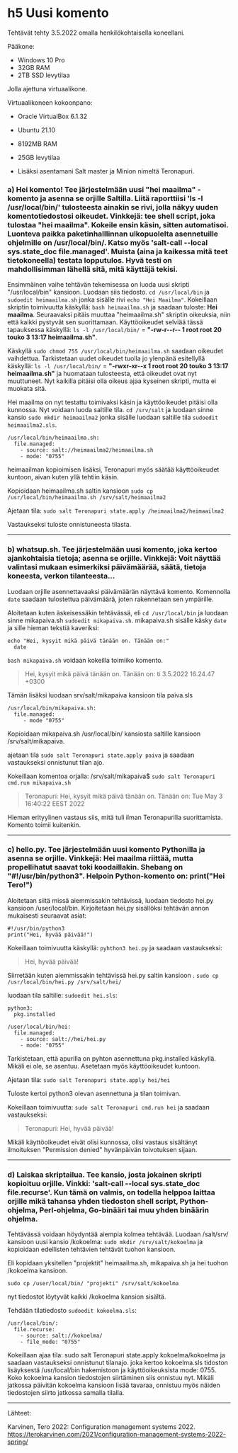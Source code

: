 # h5 Uusi komento 

Tehtävät tehty 3.5.2022 omalla henkilökohtaisella koneellani.

Pääkone:

*   Windows 10 Pro
*   32GB RAM
*   2TB SSD levytilaa

Jolla ajettuna virtuaalikone.

Virtuaalikoneen kokoonpano:

*   Oracle VirtualBox 6.1.32
*   Ubuntu 21.10
*   8192MB RAM
*   25GB levytilaa

*   Lisäksi asentamani Salt master ja Minion nimeltä Teronapuri.

### **a) Hei komento! Tee järjestelmään uusi "hei maailma" -komento ja asenna se orjille Saltilla. Liitä raporttiisi 'ls -l /usr/local/bin/' tulosteesta ainakin se rivi, jolla näkyy uuden komentotiedostosi oikeudet. Vinkkejä: tee shell script, joka tulostaa "hei maailma". Kokeile ensin käsin, sitten automatisoi. Luonteva paikka paketinhalllinnan ulkopuolelta asennetuille ohjelmille on /usr/local/bin/. Katso myös 'salt-call --local sys.state\_doc file.managed'. Muista (aina ja kaikessa mitä teet tietokoneella) testata lopputulos. Hyvä testi on mahdollisimman lähellä sitä, mitä käyttäjä tekisi.**

Ensimmäinen vaihe tehtävän tekemisessa on luoda uusi skripti "/usr/local/bin" kansioon.
Luodaan siis tiedosto.  `cd /usr/local/bin` ja `sudoedit heimaailma.sh` jonka sisälle rivi `echo "Hei Maailma"`.
Kokeillaan skriptin toimivuutta käskyllä: `bash heimaailma.sh` ja saadaan tuloste: **Hei maailma**.
Seuraavaksi pitäis muuttaa "heimaailma.sh" skriptin oikeuksia, niin että kaikki pystyvät sen suorittamaan. Käyttöoikeudet selviää tässä tapauksessa käskyllä: `ls -l /usr/local/bin/`  = **"-rw-r--r-- 1 root root 20 touko    3 13:17 heimaailma.sh"**.

Käskyllä `sudo chmod 755 /usr/local/bin/heimaailma.sh` saadaan oikeudet vaihdettua. Tarkistetaan uudet oikeudet tuolla jo ylenpänä esitellyllä käskyllä: `ls -l /usr/local/bin/` = **"-rwxr-xr--x 1 root root 20 touko    3 13:17 heimaailma.sh"** ja huomataan tulosteesta, että oikeudet ovat nyt muuttuneet. Nyt kaikilla pitäisi olla oikeus ajaa kyseinen skripti, mutta ei muokata sitä. 

Hei maailma on nyt testattu toimivaksi käsin ja käyttöoikeudet pitäisi olla kunnossa. Nyt voidaan luoda saltille tila. 
`cd /srv/salt` ja luodaan sinne kansio `sudo mkdir heimaailma2`  jonka sisälle luodaan saltille tila `sudoedit heimaailma2.sls`.


```
/usr/local/bin/heimaailma.sh:
  file.managed:
    - source: salt://heimaailma2/heimaailma.sh
    - mode: "0755"
```
heimaailman kopioimisen lisäksi, Teronapuri myös säätää käyttöoikeudet kuntoon, aivan kuten yllä tehtiin käsin.

Kopioidaan heimaailma.sh saltin kansioon `sudo cp /usr/local/bin/heimaailma.sh /srv/salt/heimaailma2`

Ajetaan tila: `sudo salt Teronapuri state.apply /heimaailma2/heimaailma2`

Vastaukseksi tuloste onnistuneesta tilasta.

--------

### **b) whatsup.sh. Tee järjestelmään uusi komento, joka kertoo ajankohtaisia tietoja; asenna se orjille. Vinkkejä: Voit näyttää valintasi mukaan esimerkiksi päivämäärää, säätä, tietoja koneesta, verkon tilanteesta...**

Luodaan orjille asennettavaaksi päivämäärän näyttävä komento. Komennolla `date` saadaan tulostettua päivämäärä, joten rakennetaan sen ympärille. 

Aloitetaan kuten äskeisessäkin tehtävässä, eli `cd /usr/local/bin`  ja luodaan sinne mikapaiva.sh `sudoedit mikapaiva.sh`.
mikapaiva.sh sisälle käsky `date` ja sille hieman tekstiä kaveriksi:
```
echo "Hei, kysyit mikä päivä tänään on. Tänään on:" 
  date
```
`bash mikapaiva.sh` voidaan kokeilla toimiiko komento. 
> Hei, kysyit mikä päivä tänään on. Tänään on:
> ti 3.5.2022 16.24.47 +0300

Tämän lisäksi luodaan srv/salt/mikapaiva kansioon tila paiva.sls

```
/usr/local/bin/mikapaiva.sh:
  file.managed:
     - mode "0755"
```
Kopioidaan mikapaiva.sh /usr/local/bin/ kansiosta saltille kansioon /srv/salt/mikapaiva.

ajetaan tila `sudo salt Teronapuri state.apply paiva` ja saadaan vastaukseksi onnistunut tilan ajo. 

Kokeillaan komentoa orjalla:  /srv/salt/mikapaiva$ `sudo salt Teronapuri cmd.run mikapaiva.sh `
> Teronapuri: 
> 	Hei, kysyit mikä päivä tänään on. Tänään on:
> 	Tue May  3 16:40:22 EEST 2022

Hieman erityylinen vastaus siis, mitä tuli ilman Teronapurilla suorittamista. Komento toimii kuitenkin.

-------

### **c) hello.py. Tee järjestelmään uusi komento Pythonilla ja asenna se orjille. Vinkkejä: Hei maailma riittää, mutta propellihatut saavat toki koodaillakin. Shebang on "#!/usr/bin/python3". Helpoin Python-komento on: print("Hei Tero!")**

Aloitetaan siitä missä aiemmissakin tehtävissä, luodaan tiedosto hei.py kansioon /user/local/bin.
Kirjoitetaan hei.py sisällöksi tehtävän annon mukaisesti seuraavat asiat:
```
#!/usr/bin/python3
print("Hei, hyvää päivää!")
```
Kokeillaan toimivuutta käskyllä: `pyhthon3 hei.py` ja saadaan vastaukseksi:
> Hei, hyvää päivää!

Siirretään kuten aiemmissakin tehtävissä hei.py saltin kansioon . `sudo cp /usr/local/bin/hei.py /srv/salt/hei/`

luodaan tila saltille:  `sudoedit hei.sls`:
```
python3: 
  pkg.installed
  
/user/local/bin/hei:
  file.managed:
    - source: salt://hei/hei.py
    - mode: "0755"
```
Tarkistetaan, että apurilla on pyhton asennettuna pkg.installed käskyllä. Mikäli ei ole, se asentuu. 
Asetetaan myös käyttöoikeudet kuntoon. 

Ajetaan tila: `sudo salt Teronapuri state.apply hei/hei`

Tuloste kertoi python3 olevan asennettuna ja tilan toimivan. 

Kokeillaan toimivuutta: `sudo salt Teronapuri cmd.run hei` ja saadaan vastaukseksi:
> Teronapuri: 
> 	Hei, hyvää päivää! 

Mikäli käyttöoikeudet eivät olisi kunnossa, olisi vastaus sisältänyt ilmoituksen "Permission denied" hyvänpäivän toivotuksen sijaan.

------------------------

### **d) Laiskaa skriptailua. Tee kansio, josta jokainen skripti kopioituu orjille. Vinkki: 'salt-call --local sys.state\_doc file.recurse'. Kun tämä on valmis, on todella helppoa laittaa orjille mikä tahansa yhden tiedoston shell script, Python-ohjelma, Perl-ohjelma, Go-binääri tai muu yhden binäärin ohjelma.**

Tehtävässä voidaan höydyntää aiempia kolmea tehtävää. Luodaan /salt/srv/ kansioon uusi kansio /kokoelma: `sudo mkdir /srv/salt/kokoelma` ja kopioidaan edellisten tehtävien tehtävät tuohon kansioon. 

Eli kopidaan yksitellen "projektit" heimaailma.sh, mikapaiva.sh ja hei tuohon /kokoelma kansioon. 

```
sudo cp /user/local/bin/ "projekti" /srv/salt/kokoelma
```
nyt tiedostot löytyvät kaikki /kokoelma kansion sisältä. 

Tehdään tilatiedosto `sudoedit kokoelma.sls`: 
```
/usr/local/bin/:
  file.recurse:
    - source: salt://kokoelma/
    - file_mode: "0755"
```
Kokeillaan ajaa tila: sudo salt Teronapuri state.apply kokoelma/kokoelma ja saadaan vastaukseksi onnistunut tilanajo. joka kertoo kokoelma.sls tidoston lisäyksestä /usr/local/bin hakemistoon ja käyttöoikeuksista mode: 0755. Koko kokoelma kansion tiedostojen siirtäminen siis onnistuu nyt. Mikäli jatkossa päivitän kokoelma kansioon lisää tavaraa, onnistuu myös näiden tiedostojen siirto jatkossa samalla tilalla. 

-----------

Lähteet:

Karvinen, Tero 2022: Configuration management systems 2022. https://terokarvinen.com/2021/configuration-management-systems-2022-spring/



